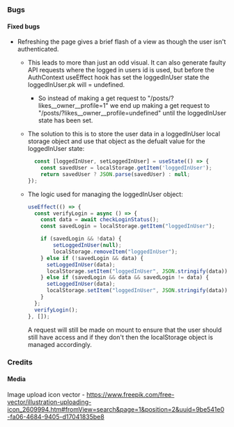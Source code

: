 ### Bugs

#### Fixed bugs

- Refreshing the page gives a brief flash of a view as though the user isn't authenticated.

  - This leads to more than just an odd visual. It can also generate faulty API requests where the logged in users id is used, but before the AuthContext useEffect hook has set the loggedInUser state the loggedInUser.pk will = undefined.

    - So instead of making a get request to "/posts/?likes__owner__profile=1" we end up making a get request to "/posts/?likes__owner__profile=undefined" until the loggedInUser state has been set.

  - The solution to this is to store the user data in a loggedInUser local storage object and use that object as the defualt value for the loggedInUser state:
    ```js
      const [loggedInUser, setLoggedInUser] = useState(() => {
        const savedUser = localStorage.getItem('loggedInUser');
        return savedUser ? JSON.parse(savedUser) : null;
    });
    ```
  - The logic used for managing the loggedInUser object:
    ```js
    useEffect(() => {
      const verifyLogin = async () => {
        const data = await checkLoginStatus();
        const savedLogin = localStorage.getItem("loggedInUser");

        if (savedLogin && !data) {
            setLoggedInUser(null);
            localStorage.removeItem("loggedInUser");
        } else if (!savedLogin && data) {
          setLoggedInUser(data);
          localStorage.setItem("loggedInUser", JSON.stringify(data));
        } else if (savedLogin && data && savedLogin != data) {
          setLoggedInUser(data);
          localStorage.setItem("loggedInUser", JSON.stringify(data));
        }
      };
      verifyLogin();
    }, []);
    ```
    A request will still be made on mount to ensure that the user should still have access and if they don't then the localStorage object is managed accordingly.


### Credits

#### Media

Image upload icon vector - https://www.freepik.com/free-vector/illustration-uploading-icon_2609994.htm#fromView=search&page=1&position=2&uuid=9be541e0-fa06-4684-9405-d17041835be8